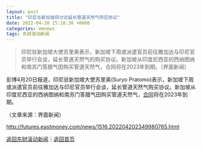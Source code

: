 ```yaml
---
layout: post
title: "印尼与新加坡将讨论延长管道天然气供应协议"
date: 2022-04-20 15:18:38 +0800
categories: emnews
tags: 东财滚动新闻
---
```

> 印尼驻新加坡大使苏里奥表示，新加坡下周或派遣官员前往雅加达与印尼官员举行会谈，延长管道天然气的购买协议。新加坡从印度尼西亚的西纳图纳和南苏门答腊气田购买管道天然气，合同将在2023年到期。（界面新闻）

<p>彭博4月20日报道，印尼驻新加坡大使苏里奥(Suryo Pratomo)表示，新加坡下周或派遣官员前往雅加达与印尼官员举行会谈，延长管道天然气购买协议。新加坡从印度尼西亚的西纳图纳和南苏门答腊气田购买管道天然气，<span id="Info.3300"><a href="http://data.eastmoney.com/zdht/" class="infokey">合同</a></span>将在2023年到期。</p><p class="em_media">（文章来源：界面新闻）</p>

<http://futures.eastmoney.com/news/1516,202204202349980765.html>

[返回东财滚动新闻](//finews.withounder.com/emnews/)｜[返回首页](//finews.withounder.com/)